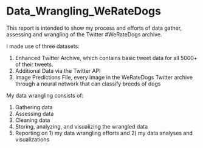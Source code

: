 # Data_Wrangling_WeRateDogs

This report is intended to show my process and efforts of data gather, assessing and wrangling of
the Twitter #WeRateDogs archive.

I made use of three datasets:

1. Enhanced Twitter Archive, which contains basic tweet data for all 5000+ of their tweets.
2. Additional Data via the Twitter API
3. Image Predictions File, every image in the WeRateDogs Twitter archive through a neural network that can classify breeds of dogs



My data wrangling consists of:
1. Gathering data
2. Assessing data
3. Cleaning data
4. Storing, analyzing, and visualizing the wrangled data
5. Reporting on 1) my data wrangling efforts and 2) my data analyses and visualizations
